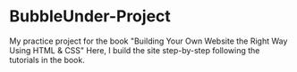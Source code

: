 # BubbleUnder-Project
My practice project for the book "Building Your Own Website the Right Way Using HTML &amp; CSS"
Here, I build the site step-by-step following the tutorials in the book.
